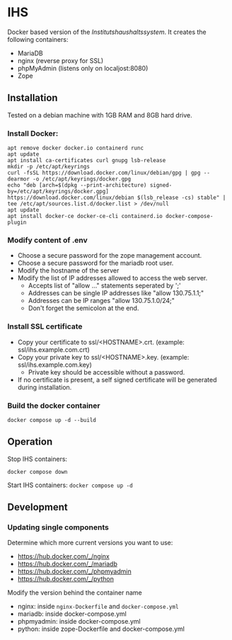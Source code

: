 # IHS
Docker based version of the _Institutshaushaltssystem_.
It creates the following containers:
* MariaDB
* nginx (reverse proxy for SSL)
* phpMyAdmin (listens only on localjost:8080)
* Zope

## Installation
Tested on a debian machine with 1GB RAM and 8GB hard drive.

### Install Docker:
```
apt remove docker docker.io containerd runc
apt update
apt install ca-certificates curl gnupg lsb-release
mkdir -p /etc/apt/keyrings
curl -fsSL https://download.docker.com/linux/debian/gpg | gpg --dearmor -o /etc/apt/keyrings/docker.gpg
echo "deb [arch=$(dpkg --print-architecture) signed-by=/etc/apt/keyrings/docker.gpg] https://download.docker.com/linux/debian $(lsb_release -cs) stable" | tee /etc/apt/sources.list.d/docker.list > /dev/null
apt update
apt install docker-ce docker-ce-cli containerd.io docker-compose-plugin
```
### Modify content of .env
* Choose a secure password for the zope management account.
* Choose a secure password for the mariadb root user.
* Modify the hostname of the server
* Modify the list of IP addresses allowed to access the web server.
  * Accepts list of "allow ..." statements seperated by ';'
  * Addresses can be single IP addresses like "allow 130.75.1.1;"
  * Addresses can be IP ranges "allow 130.75.1.0/24;"
  * Don't forget the semicolon at the end.

### Install SSL certificate
* Copy your certificate to ssl/\<HOSTNAME>.crt. (example: ssl/ihs.example.com.crt)
* Copy your private key to ssl/\<HOSTNAME>.key. (example: ssl/ihs.example.com.key)
  * Private key should be accessible without a password.
* If no certificate is present, a self signed certificate will be generated during installation.

### Build the docker container
```
docker compose up -d --build
```

## Operation

Stop IHS containers:
```
docker compose down
```

Start IHS containers:
```docker compose up -d```

## Development

### Updating single components

Determine which more current versions you want to use:
* https://hub.docker.com/_/nginx
* https://hub.docker.com/_/mariadb
* https://hub.docker.com/_/phpmyadmin
* https://hub.docker.com/_/python

Modify the version behind the container name
* nginx: inside `nginx-Dockerfile` and `docker-compose.yml`
* mariadb: inside docker-compose.yml
* phpmyadmin: inside docker-compose.yml
* python: inside zope-Dockerfile and docker-compose.yml

